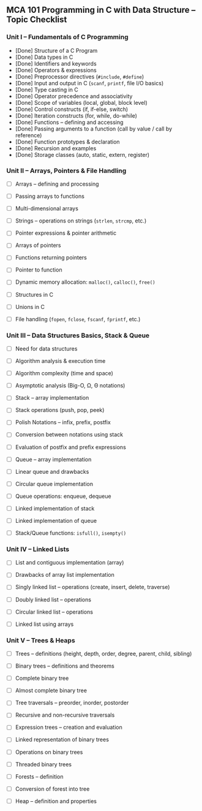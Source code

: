## MCA 101 Programming in C with Data Structure – Topic Checklist

### Unit I – Fundamentals of C Programming

- [Done] Structure of a C Program
- [Done] Data types in C
- [Done] Identifiers and keywords
- [Done] Operators \& expressions
- [Done] Preprocessor directives (`#include`, `#define`)
- [Done] Input and output in C (`scanf`, `printf`, file I/O basics)
- [Done] Type casting in C
- [Done] Operator precedence and associativity
- [Done] Scope of variables (local, global, block level)
- [Done] Control constructs (if, if-else, switch)
- [Done] Iteration constructs (for, while, do-while)
- [Done] Functions – defining and accessing
- [Done] Passing arguments to a function (call by value / call by reference)
- [Done] Function prototypes \& declaration
- [Done] Recursion and examples
- [Done] Storage classes (auto, static, extern, register)

### Unit II – Arrays, Pointers \& File Handling

- [ ] Arrays – defining and processing
- [ ] Passing arrays to functions
- [ ] Multi-dimensional arrays
- [ ] Strings – operations on strings (`strlen`, `strcmp`, etc.)
- [ ] Pointer expressions \& pointer arithmetic
- [ ] Arrays of pointers
- [ ] Functions returning pointers
- [ ] Pointer to function
- [ ] Dynamic memory allocation: `malloc()`, `calloc()`, `free()`
- [ ] Structures in C
- [ ] Unions in C
- [ ] File handling (`fopen`, `fclose`, `fscanf`, `fprintf`, etc.)


### Unit III – Data Structures Basics, Stack \& Queue

- [ ] Need for data structures
- [ ] Algorithm analysis \& execution time
- [ ] Algorithm complexity (time and space)
- [ ] Asymptotic analysis (Big-O, Ω, Θ notations)
- [ ] Stack – array implementation
- [ ] Stack operations (push, pop, peek)
- [ ] Polish Notations – infix, prefix, postfix
- [ ] Conversion between notations using stack
- [ ] Evaluation of postfix and prefix expressions
- [ ] Queue – array implementation
- [ ] Linear queue and drawbacks
- [ ] Circular queue implementation
- [ ] Queue operations: enqueue, dequeue
- [ ] Linked implementation of stack
- [ ] Linked implementation of queue
- [ ] Stack/Queue functions: `isfull()`, `isempty()`


### Unit IV – Linked Lists

- [ ] List and contiguous implementation (array)
- [ ] Drawbacks of array list implementation
- [ ] Singly linked list – operations (create, insert, delete, traverse)
- [ ] Doubly linked list – operations
- [ ] Circular linked list – operations
- [ ] Linked list using arrays


### Unit V – Trees \& Heaps

- [ ] Trees – definitions (height, depth, order, degree, parent, child, sibling)
- [ ] Binary trees – definitions and theorems
- [ ] Complete binary tree
- [ ] Almost complete binary tree
- [ ] Tree traversals – preorder, inorder, postorder
- [ ] Recursive and non-recursive traversals
- [ ] Expression trees – creation and evaluation
- [ ] Linked representation of binary trees
- [ ] Operations on binary trees
- [ ] Threaded binary trees
- [ ] Forests – definition
- [ ] Conversion of forest into tree
- [ ] Heap – definition and properties



